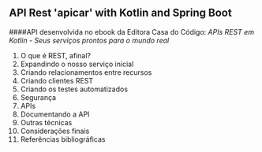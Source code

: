 ## API Rest 'apicar' with Kotlin and Spring Boot
####API desenvolvida no ebook da Editora Casa do Código: *APIs REST em Kotlin - Seus serviços prontos para o mundo real*
1. O que é REST, afinal?
2. Expandindo o nosso serviço inicial
3. Criando relacionamentos entre recursos
4. Criando clientes REST
5. Criando os testes automatizados
6. Segurança
7. APIs
8. Documentando a API
9. Outras técnicas
10. Considerações finais
11. Referências bibliográficas

